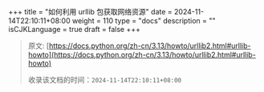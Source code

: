 +++
title = "如何利用 urllib 包获取网络资源"
date = 2024-11-14T22:10:11+08:00
weight = 110
type = "docs"
description = ""
isCJKLanguage = true
draft = false
+++

> 原文: [https://docs.python.org/zh-cn/3.13/howto/urllib2.html#urllib-howto](https://docs.python.org/zh-cn/3.13/howto/urllib2.html#urllib-howto)
>
> 收录该文档的时间：`2024-11-14T22:10:11+08:00`
